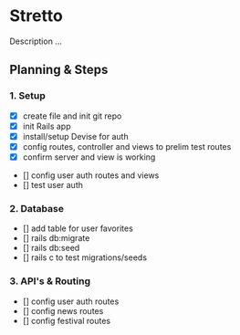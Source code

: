 # Stretto

Description ...

## Planning & Steps

### 1. Setup
- [x] create file and init git repo
- [x] init Rails app
- [x] install/setup Devise for auth
- [x] config routes, controller and views to prelim test routes
- [x] confirm server and view is working
- [] config user auth routes and views
- [] test user auth

### 2. Database
- [] add table for user favorites
- [] rails db:migrate
- [] rails db:seed
- [] rails c to test migrations/seeds

### 3. API's & Routing
- [] config user auth routes
- [] config news routes
- [] config festival routes 